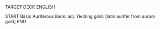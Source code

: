 TARGET DECK
ENGLISH

START
Basic
Auriferous
Back: adj. Yielding gold. [latin aurifer from aurum gold]
END
